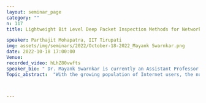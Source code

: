 ```yaml
---
layout: seminar_page
category: ""
n: 117
title: Lightweight Bit Level Deep Packet Inspection Methods for Network Traffic Classification.

speaker: Parthajit Mohapatra, IIT Tirupati 
img: assets/img/seminars/2022/October-18-2022_Mayank Swarnkar.png
date: 2022-10-18 17:00:00 
Venue: 
recorded_video: hLhZ80vwfts
speaker_bio: " Dr. Mayank Swarnkar is currently an Assistant Professor in the Computer Science and Engineering Department at the Indian Institute of Technology (BHU) Varanasi. He completed his Ph.D. from the Indian Institute of Technology Indore in 2019. He completed his M.Tech in Wireless Communication and Computing from the Indian Institute of Information Technology Allahabad Prayagraj in 2013 and B.E. in Information Technology from Jabalpur Engineering College in 2011. He joined IIT(BHU) in 2020. He also worked as Software Engineer in NEC Japan during 2013-2014. His primary areas of interest are Network and System Security. He works mainly in Network Traffic Classification, Zero Day Attacks, Intrusion Detection Systems, IoT Security Analysis, Network Protocol Vulnerability Analysis, and VoIP Spam Detection. He has several publications, including IEEE/ACM Transaction on Networking, IEEE Transaction on Network and Service Management, and IEEE Globecom. He is a member of IEEE and ACM. "
Topic_abstract:  "With the growing population of Internet users, the number of applications is increasing on the Internet. This generate huge and heterogeneous network traffic by these internet users. Moreover, network traffic monitoring for security analysis, load balancing, and fault detection is challenging with such type of network traffic. Furthermore, network traffic classification is an important prerequisite to performing all such tasks. Network traffic classification is done by analyzing network traffic using either Shallow Packet Inspection (SPI) or Deep Packet Inspection (DPI) methods. DPI methods are more accurate than SPI based methods as these methods analyze packet payloads. However, these methods are computationally expensive. In recent state-of-the-art works, few ways use bit-level DPI-based methods to implement computationally cheap traffic classification. Also, with the number of proprietary protocols on the rise and network protocols using bit-level information for encoding, it has recently been shown that bit-level signatures are more effective for identifying applications. However, there is a requirement for methods that can classify text based, binary and proprietary application protocols simultaneously using one way without compromising classification accuracy. In order to fill this gap, we proposed two methods: BitCoding and BitProb which are the bit level network traffic classification methods that classifies applications using bit level application signatures. BitCoding is a supervised method of classification which generates signatures using invariant bits of application flows. Unlike other works, BitCoding uses only a small number of initial bits of flows to generate signature and signature bits are encoded using run length coding to reduce size; hence it is very inexpensive in storage and is light weight for signature matching. On the other hand, BitProb generates probabilistic bit signatures for traffic classification. It uses the probability of a bit at a particular position being either 0 or 1 and generates a space efficient signature represented as a state transition machine. Subsequently, it uses the overall probability of an n bit binary string extracted from a network flow to identify which application generated the flow. On experiments, we found that both the method showed high accuracy while tested on three different datasets. However, BitProb performed slightly better than BitCoding in terms of accuracy and efficiency."



---
```


